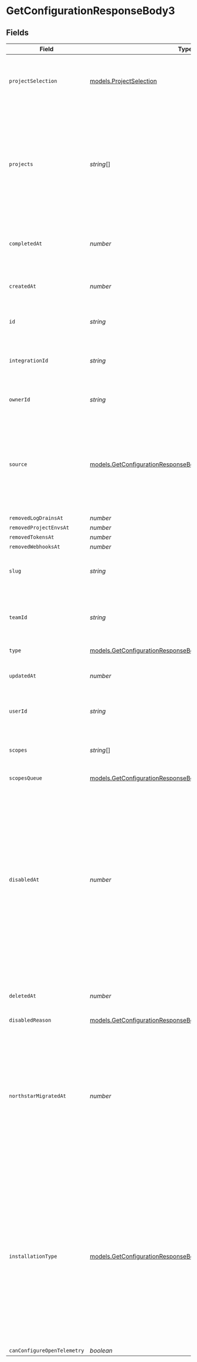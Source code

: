 # GetConfigurationResponseBody3


## Fields

| Field                                                                                                                                                                                                                                                                                                        | Type                                                                                                                                                                                                                                                                                                         | Required                                                                                                                                                                                                                                                                                                     | Description                                                                                                                                                                                                                                                                                                  | Example                                                                                                                                                                                                                                                                                                      |
| ------------------------------------------------------------------------------------------------------------------------------------------------------------------------------------------------------------------------------------------------------------------------------------------------------------ | ------------------------------------------------------------------------------------------------------------------------------------------------------------------------------------------------------------------------------------------------------------------------------------------------------------ | ------------------------------------------------------------------------------------------------------------------------------------------------------------------------------------------------------------------------------------------------------------------------------------------------------------ | ------------------------------------------------------------------------------------------------------------------------------------------------------------------------------------------------------------------------------------------------------------------------------------------------------------ | ------------------------------------------------------------------------------------------------------------------------------------------------------------------------------------------------------------------------------------------------------------------------------------------------------------ |
| `projectSelection`                                                                                                                                                                                                                                                                                           | [models.ProjectSelection](../models/projectselection.md)                                                                                                                                                                                                                                                     | :heavy_check_mark:                                                                                                                                                                                                                                                                                           | A string representing the permission for projects. Possible values are `all` or `selected`.                                                                                                                                                                                                                  | all                                                                                                                                                                                                                                                                                                          |
| `projects`                                                                                                                                                                                                                                                                                                   | *string*[]                                                                                                                                                                                                                                                                                                   | :heavy_minus_sign:                                                                                                                                                                                                                                                                                           | When a configuration is limited to access certain projects, this will contain each of the project ID it is allowed to access. If it is not defined, the configuration has full access.                                                                                                                       | [<br/>"prj_xQxbutw1HpL6HLYPAzt5h75m8NjO"<br/>]                                                                                                                                                                                                                                                               |
| `completedAt`                                                                                                                                                                                                                                                                                                | *number*                                                                                                                                                                                                                                                                                                     | :heavy_minus_sign:                                                                                                                                                                                                                                                                                           | A timestamp that tells you when the configuration was installed successfully                                                                                                                                                                                                                                 | 1558531915505                                                                                                                                                                                                                                                                                                |
| `createdAt`                                                                                                                                                                                                                                                                                                  | *number*                                                                                                                                                                                                                                                                                                     | :heavy_check_mark:                                                                                                                                                                                                                                                                                           | A timestamp that tells you when the configuration was created                                                                                                                                                                                                                                                | 1558531915505                                                                                                                                                                                                                                                                                                |
| `id`                                                                                                                                                                                                                                                                                                         | *string*                                                                                                                                                                                                                                                                                                     | :heavy_check_mark:                                                                                                                                                                                                                                                                                           | The unique identifier of the configuration                                                                                                                                                                                                                                                                   | icfg_3bwCLgxL8qt5kjRLcv2Dit7F                                                                                                                                                                                                                                                                                |
| `integrationId`                                                                                                                                                                                                                                                                                              | *string*                                                                                                                                                                                                                                                                                                     | :heavy_check_mark:                                                                                                                                                                                                                                                                                           | The unique identifier of the app the configuration was created for                                                                                                                                                                                                                                           | oac_xzpVzcUOgcB1nrVlirtKhbWV                                                                                                                                                                                                                                                                                 |
| `ownerId`                                                                                                                                                                                                                                                                                                    | *string*                                                                                                                                                                                                                                                                                                     | :heavy_check_mark:                                                                                                                                                                                                                                                                                           | The user or team ID that owns the configuration                                                                                                                                                                                                                                                              | kr1PsOIzqEL5Xg6M4VZcZosf                                                                                                                                                                                                                                                                                     |
| `source`                                                                                                                                                                                                                                                                                                     | [models.GetConfigurationResponseBodyIntegrationsResponseSource](../models/getconfigurationresponsebodyintegrationsresponsesource.md)                                                                                                                                                                         | :heavy_minus_sign:                                                                                                                                                                                                                                                                                           | Source defines where the configuration was installed from. It is used to analyze user engagement for integration installations in product metrics.                                                                                                                                                           | marketplace                                                                                                                                                                                                                                                                                                  |
| `removedLogDrainsAt`                                                                                                                                                                                                                                                                                         | *number*                                                                                                                                                                                                                                                                                                     | :heavy_minus_sign:                                                                                                                                                                                                                                                                                           | N/A                                                                                                                                                                                                                                                                                                          |                                                                                                                                                                                                                                                                                                              |
| `removedProjectEnvsAt`                                                                                                                                                                                                                                                                                       | *number*                                                                                                                                                                                                                                                                                                     | :heavy_minus_sign:                                                                                                                                                                                                                                                                                           | N/A                                                                                                                                                                                                                                                                                                          |                                                                                                                                                                                                                                                                                                              |
| `removedTokensAt`                                                                                                                                                                                                                                                                                            | *number*                                                                                                                                                                                                                                                                                                     | :heavy_minus_sign:                                                                                                                                                                                                                                                                                           | N/A                                                                                                                                                                                                                                                                                                          |                                                                                                                                                                                                                                                                                                              |
| `removedWebhooksAt`                                                                                                                                                                                                                                                                                          | *number*                                                                                                                                                                                                                                                                                                     | :heavy_minus_sign:                                                                                                                                                                                                                                                                                           | N/A                                                                                                                                                                                                                                                                                                          |                                                                                                                                                                                                                                                                                                              |
| `slug`                                                                                                                                                                                                                                                                                                       | *string*                                                                                                                                                                                                                                                                                                     | :heavy_check_mark:                                                                                                                                                                                                                                                                                           | The slug of the integration the configuration is created for.                                                                                                                                                                                                                                                | slack                                                                                                                                                                                                                                                                                                        |
| `teamId`                                                                                                                                                                                                                                                                                                     | *string*                                                                                                                                                                                                                                                                                                     | :heavy_minus_sign:                                                                                                                                                                                                                                                                                           | When the configuration was created for a team, this will show the ID of the team.                                                                                                                                                                                                                            | team_nLlpyC6RE1qxydlFKbrxDlud                                                                                                                                                                                                                                                                                |
| `type`                                                                                                                                                                                                                                                                                                       | [models.GetConfigurationResponseBodyIntegrationsResponseType](../models/getconfigurationresponsebodyintegrationsresponsetype.md)                                                                                                                                                                             | :heavy_check_mark:                                                                                                                                                                                                                                                                                           | N/A                                                                                                                                                                                                                                                                                                          |                                                                                                                                                                                                                                                                                                              |
| `updatedAt`                                                                                                                                                                                                                                                                                                  | *number*                                                                                                                                                                                                                                                                                                     | :heavy_check_mark:                                                                                                                                                                                                                                                                                           | A timestamp that tells you when the configuration was updated.                                                                                                                                                                                                                                               | 1558531915505                                                                                                                                                                                                                                                                                                |
| `userId`                                                                                                                                                                                                                                                                                                     | *string*                                                                                                                                                                                                                                                                                                     | :heavy_check_mark:                                                                                                                                                                                                                                                                                           | The ID of the user that created the configuration.                                                                                                                                                                                                                                                           | kr1PsOIzqEL5Xg6M4VZcZosf                                                                                                                                                                                                                                                                                     |
| `scopes`                                                                                                                                                                                                                                                                                                     | *string*[]                                                                                                                                                                                                                                                                                                   | :heavy_check_mark:                                                                                                                                                                                                                                                                                           | The resources that are allowed to be accessed by the configuration.                                                                                                                                                                                                                                          | [<br/>"read:project",<br/>"read-write:log-drain"<br/>]                                                                                                                                                                                                                                                       |
| `scopesQueue`                                                                                                                                                                                                                                                                                                | [models.GetConfigurationResponseBodyIntegrationsScopesQueue](../models/getconfigurationresponsebodyintegrationsscopesqueue.md)[]                                                                                                                                                                             | :heavy_minus_sign:                                                                                                                                                                                                                                                                                           | N/A                                                                                                                                                                                                                                                                                                          |                                                                                                                                                                                                                                                                                                              |
| `disabledAt`                                                                                                                                                                                                                                                                                                 | *number*                                                                                                                                                                                                                                                                                                     | :heavy_minus_sign:                                                                                                                                                                                                                                                                                           | A timestamp that tells you when the configuration was disabled. Note: Configurations can be disabled when the associated user loses access to a team. They do not function during this time until the configuration is 'transferred', meaning the associated user is changed to one with access to the team. | 1558531915505                                                                                                                                                                                                                                                                                                |
| `deletedAt`                                                                                                                                                                                                                                                                                                  | *number*                                                                                                                                                                                                                                                                                                     | :heavy_minus_sign:                                                                                                                                                                                                                                                                                           | A timestamp that tells you when the configuration was updated.                                                                                                                                                                                                                                               | 1558531915505                                                                                                                                                                                                                                                                                                |
| `disabledReason`                                                                                                                                                                                                                                                                                             | [models.GetConfigurationResponseBodyIntegrationsDisabledReason](../models/getconfigurationresponsebodyintegrationsdisabledreason.md)                                                                                                                                                                         | :heavy_minus_sign:                                                                                                                                                                                                                                                                                           | N/A                                                                                                                                                                                                                                                                                                          |                                                                                                                                                                                                                                                                                                              |
| `northstarMigratedAt`                                                                                                                                                                                                                                                                                        | *number*                                                                                                                                                                                                                                                                                                     | :heavy_minus_sign:                                                                                                                                                                                                                                                                                           | A timestamp that tells you when the configuration was migrated as part of the Northstar migration. In the future, if we allow integration configurations to be transferred between teams, this field should be cleared upon transfer.                                                                        |                                                                                                                                                                                                                                                                                                              |
| `installationType`                                                                                                                                                                                                                                                                                           | [models.GetConfigurationResponseBodyIntegrationsInstallationType](../models/getconfigurationresponsebodyintegrationsinstallationtype.md)                                                                                                                                                                     | :heavy_minus_sign:                                                                                                                                                                                                                                                                                           | Defines the installation type. - 'external' integrations are installed via the existing integrations flow - 'marketplace' integrations are natively installed: - when accepting the TOS of a partner during the store creation process - if undefined, assume 'external'                                     |                                                                                                                                                                                                                                                                                                              |
| `canConfigureOpenTelemetry`                                                                                                                                                                                                                                                                                  | *boolean*                                                                                                                                                                                                                                                                                                    | :heavy_minus_sign:                                                                                                                                                                                                                                                                                           | N/A                                                                                                                                                                                                                                                                                                          |                                                                                                                                                                                                                                                                                                              |